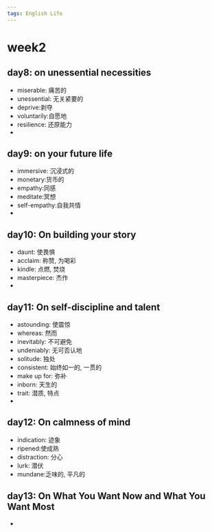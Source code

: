 ```yaml
---
tags: English Life
---
```


# week2

## day8: on unessential necessities

-   miserable: 痛苦的
-   unessential: 无关紧要的
-   deprive:剥夺
-   voluntarily:自愿地
-   resilience: 还原能力
-   



## day9: on your future life

-   immersive: 沉浸式的
-   monetary:货币的
-   empathy:同感
-   meditate:冥想
-   self-empathy:自我共情
-   

## day10: On building your story

-   daunt: 使畏惧
-   acclaim: 称赞, 为喝彩
-   kindle: 点燃, 焚烧
-   masterpiece: 杰作
-   

## day11: On self-discipline and talent

-   astounding: 使震惊
-   whereas: 然而
-   inevitably: 不可避免
-   undeniably: 无可否认地
-   solitude: 独处
-   consistent: 始终如一的, 一贯的
-   make up for: 弥补
-   inborn: 天生的
-   trait: 潜质, 特点
-   

## day12: On calmness of mind

-   indication: 迹象
-   ripened:使成熟
-   distraction: 分心
-   lurk: 潜伏
-   mundane:乏味的, 平凡的



## day13: On What You Want Now and What You Want Most

-   
